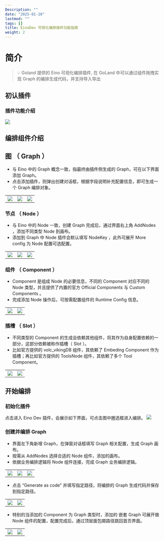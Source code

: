 ```yaml
---
Description: ""
date: "2025-01-20"
lastmod: ""
tags: []
title: EinoDev 可视化编排插件功能指南
weight: 2
---
```


# 简介

> 💡
> Goland 提供的 Eino 可视化编排插件, 在 GoLand 中可以通过组件拖拽实现 Graph 的编排生成代码，并支持导入导出

## 初认插件

### 插件功能介绍

![](/img/eino/P1Y5bQG0Po6kGEx2JNRc8c8Lnlh.png)

## 编排组件介绍

## 图 （ Graph ）

- 与 Eino 中的 Graph 概念一致，指最终由插件侧生成的 Graph，可在以下界面添加 Graph。
- 点击添加插件，则弹出创建对话框，根据字段说明补充配置信息，即可生成一个 Graph 编排对象。

<table><tbody><tr>
<td>
<img src="/img/eino/Um1NbdXQVo8JrTxU3VOcBlnonOf.png" />
</td>
<td>
<img src="/img/eino/Jt19bWHr5oIZg0x0thLcJRTRnRc.png" />
</td>
<td>
<img src="/img/eino/Dw2sb9xwXoHNgbxmOmecyX1Anof.png" />
</td>
</tr></tbody></table>

### 节点 （ Node ）

- 与  Eino  中的  Node  一致，创建 Graph 完成后，通过界面右上角 AddNodes ，添加不同类型 Node 到画布。
- 添加到 Graph 中 Node 插件会默认填写 NodeKey ，此外可展开 More config 为 Node 配置可选配置。

<table><tbody><tr>
<td>
<img src="/img/eino/MatXbGz9zo2QjPxMUL3csOJ8nzg.png" />
</td>
<td>
<img src="/img/eino/Hqlvb9PRao5irfxkBWocQAGJnSe.png" />
</td>
<td>
<img src="/img/eino/SG6tb6PI0o2t9Yx9mBycYx4HnVf.png" />
</td>
</tr></tbody></table>

### 组件 （ Component ）

- Component 是组成 Node 的必要信息，不同的 Component 对应不同的 Node 类型，并且提供了内置的官方  Official Components  与  Custom Components  。
- 完成添加  Node  操作后，可按需配置组件的 Runtime Config 信息。

<table><tbody><tr>
<td>
<img src="/img/eino/RlDWblfPXoTPoMxm9brcBV35n0n.png" />
</td>
<td>
<img src="/img/eino/CX4Pb4E6souBC1xBNwucR9HInYb.png" />
</td>
</tr></tbody></table>

### 插槽 （ Slot ）

- 不同类型的 Component 的生成会依赖其他组件，将其作为自身配置依赖的一部分，这部分依赖被称作插槽（ Slot ）。
- 比如官方提供的 volc_vikingDB  组件，其依赖了 Embeding Component 作为插槽；再比如官方提供的 ToolsNode 组件，其依赖了多个 Tool  Component。

<table><tbody><tr>
<td>
<img src="/img/eino/BEsRbqI39oKAiaxM1r2cORUjndc.png" />
</td>
<td>
<img src="/img/eino/SOnyb4oinoKnE7xJTgqc4fy7n9f.png" />
</td>
</tr></tbody></table>

## 开始编排

### 初始化插件

点击进入 Eino Dev 插件，会展示如下界面，可点击图中圈选框进入编排。
![](/img/eino/LbntbO2kroPGKExqpG6cIAuTn1f.png)

### 创建并编排 Graph

- 界面左下角新增 Graph，在弹窗对话框填写 Graph 相关配置，生成 Graph 画布。
- 按需从 AddNodes  选择合适的 Node 组件，添加的画布。
- 依据业务编排逻辑将 Node 组件连接，完成 Graph 业务编排逻辑。

<table><tbody><tr>
<td>
<img src="/img/eino/JuLfbpcido9Ws0xy5H6c4TpAnBb.png" />
</td>
<td>
<img src="/img/eino/WxOLb5hbYohJpVxiF7ocotIun3f.png" />
</td>
<td>
<img src="/img/eino/PfSnbx0lkorHiGxTvRscfne4nc6.png" />
</td>
</tr></tbody></table>

- 点击 “Generate as code” 并填写指定路径，将编排的 Graph 生成代码并保存到指定路径。

<table><tbody><tr>
<td>
<img src="/img/eino/V1ZSbrkKTog19jxRC29cGTHSnlt.png" />
</td>
<td>
<img src="/img/eino/SOyYbGxDCoiLisxdiagcv1mCnnf.png" />
</td>
</tr></tbody></table>

- 特别的当添加的 Component 为 Graph 类型时，添加的 嵌套 Graph 可展开做 Node 组件的配置，配置完成后，通过顶层面包屑路径跳回首页界面。

<table><tbody><tr>
<td>
<img src="/img/eino/ZB5UbYmijo2IG8x0ylPcm11enAf.png" />
</td>
<td>
<img src="/img/eino/MQefb99lJoFVCuxo346cNnOMnoc.png" />
</td>
</tr></tbody></table>

##
